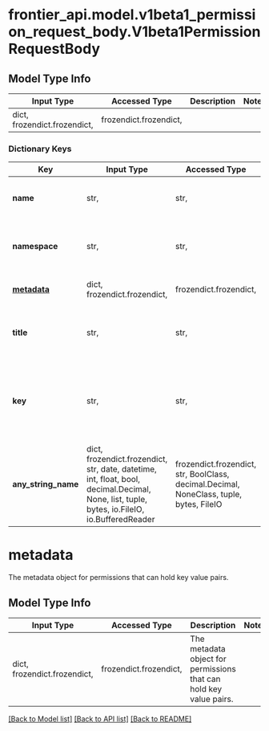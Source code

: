 # frontier_api.model.v1beta1_permission_request_body.V1beta1PermissionRequestBody

## Model Type Info
Input Type | Accessed Type | Description | Notes
------------ | ------------- | ------------- | -------------
dict, frozendict.frozendict,  | frozendict.frozendict,  |  | 

### Dictionary Keys
Key | Input Type | Accessed Type | Description | Notes
------------ | ------------- | ------------- | ------------- | -------------
**name** | str,  | str,  | The name of the permission. It should be unique across a Frontier instance and can contain only alphanumeric characters. | [optional] 
**namespace** | str,  | str,  | The namespace of the permission. The namespace should be in service/resource format.&lt;br/&gt;*Example:*&#x60;compute/guardian&#x60; | [optional] 
**[metadata](#metadata)** | dict, frozendict.frozendict,  | frozendict.frozendict,  | The metadata object for permissions that can hold key value pairs. | [optional] 
**title** | str,  | str,  | The title can contain any UTF-8 character, used to provide a human-readable name for the permissions. Can also be left empty. | [optional] 
**key** | str,  | str,  | Permission path key is composed of three parts, &#x27;service.resource.verb&#x27;. Where &#x27;service.resource&#x27; works as a namespace for the &#x27;verb&#x27;. Namespace name cannot be &#x60;app&#x60; as it&#x27;s reserved for core permissions. | [optional] 
**any_string_name** | dict, frozendict.frozendict, str, date, datetime, int, float, bool, decimal.Decimal, None, list, tuple, bytes, io.FileIO, io.BufferedReader | frozendict.frozendict, str, BoolClass, decimal.Decimal, NoneClass, tuple, bytes, FileIO | any string name can be used but the value must be the correct type | [optional]

# metadata

The metadata object for permissions that can hold key value pairs.

## Model Type Info
Input Type | Accessed Type | Description | Notes
------------ | ------------- | ------------- | -------------
dict, frozendict.frozendict,  | frozendict.frozendict,  | The metadata object for permissions that can hold key value pairs. | 

[[Back to Model list]](../../README.md#documentation-for-models) [[Back to API list]](../../README.md#documentation-for-api-endpoints) [[Back to README]](../../README.md)

